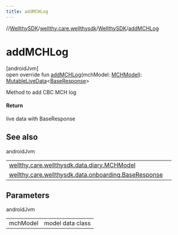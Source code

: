 ```yaml
---
title: addMCHLog
---
```

//[WellthySDK](../../../index.html)/[wellthy.care.wellthysdk](../index.html)/[WellthySDK](index.html)/[addMCHLog](add-m-c-h-log.html)



# addMCHLog



[androidJvm]\
open override fun [addMCHLog](add-m-c-h-log.html)(mchModel: [MCHModel](../../wellthy.care.wellthysdk.data.diary/-m-c-h-model/index.html)): [MutableLiveData](https://developer.android.com/reference/kotlin/androidx/lifecycle/MutableLiveData.html)&lt;[BaseResponse](../../wellthy.care.wellthysdk.data.onboarding/-base-response/index.html)&gt;



Method to add CBC MCH log



#### Return



live data with BaseResponse



## See also


androidJvm

| | |
|---|---|
| [wellthy.care.wellthysdk.data.diary.MCHModel](../../wellthy.care.wellthysdk.data.diary/-m-c-h-model/index.html) |  |
| [wellthy.care.wellthysdk.data.onboarding.BaseResponse](../../wellthy.care.wellthysdk.data.onboarding/-base-response/index.html) |  |



## Parameters


androidJvm

| | |
|---|---|
| mchModel | model data class |




